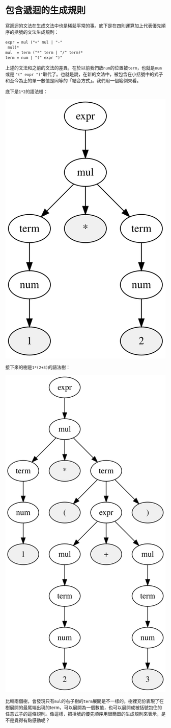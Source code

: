 # 包含遞迴的生成規則


寫遞迴的文法在生成文法中也是稀鬆平常的事。底下是在四則運算加上代表優先順序的括號的文法生成規則：

```text
expr = mul ("+" mul | "-"
 mul)*
mul  = term ("*" term | "/" term)*
term = num | "(" expr ")"
```

上述的文法和之前的文法的差異，在於以前我們放`num`的位置被`term`，也就是`num`或是 `"(" expr ")"`取代了。也就是說，在新的文法中，被包含在小括號中的式子和至今為止的單一數值是同等的「結合方式」。我們用一個範例來看。

底下是`1*2`的語法樹：

![1\*2&#x7684;&#x8A9E;&#x6CD5;&#x6A39;](../../.gitbook/assets/index%20%288%29.svg)

接下來的樹是`1*(2+3)`的語法樹：

![1\*\(2+3\)&#x7684;&#x8A9E;&#x6CD5;&#x6A39;](../../.gitbook/assets/index%20%282%29.svg)

比較兩個樹，會發現只有`mul`的右子樹的`term`展開是不一樣的。樹裡充份表現了在樹展開的最尾端出現的term，可以展開為一個數值，也可以展開成被括號包住的任意式子的這條規則。像這樣，把括號的優先順序用很簡單的生成規則來表示，是不是覺得有點感動呢？

